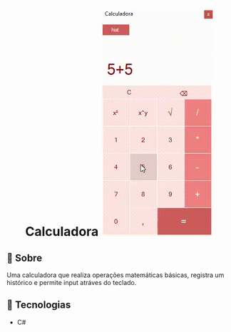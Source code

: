 <h1 align="center">
    Calculadora
    <img src="apresentacao.gif" style="display: inline; text-align: center;">
</h1>

##                

## 🔖 Sobre
Uma calculadora que realiza operações matemáticas básicas, registra um histórico e permite input atráves do teclado.
## 🚀 Tecnologias
- C#
